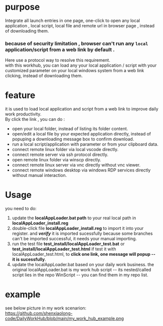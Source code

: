 # purpose
Integrate all launch entries in one page, one-click to open any local application , local script, local file and remote url in browser page , instead of downloading them.
### because of security limitation , browser can't run any `local` application/script from a web link by default .
Here use a protocol way to resolve this requirement.  
with this workhub, you can load any your local application / script with your customized parameter on your local windows system from a web link clicking, instead of downloading them.

# feature
it is used to load local application and script from a web link to improve daily work productivity.  
By click the link , you can do :
- open your local folder, instead of listing its folder content.
- open/edit a local file by your expected application directly, instead of popuping a downloading message box to confirm download.
- run a local script/application with parameter or from your clipboard data.
- connect remote linux folder via local vscode directly.
- connect remote server via ssh protocol directly.
- open remote linux folder via winscp directly.
- connect remote linux server via vnc directly without vnc viewer.
- connect remote windows desktop via windows RDP services directly without manual interaction.

# Usage
you need to do:
1. update the **localAppLoader.bat path** to your real local path in **localAppLoader_install.reg**
2. double-click file **localAppLoader_install.reg** to import it into your register.
   and ***verify*** it is imported sucessfully because some branches can't be imported successful, it needs your manual importing.
3. run the test file **test_install/localAppLoader_test.bat** or **test_install/localAppLoader_test.html**
   if test it with localAppLoader_test.html, to **click one link, one message will popup -- it is sucessfully**.
4. update the localAppLoader.bat based on your daily work business.
   the original localAppLoader.bat is my work hub script -- its nested/called script lies in the repo WinScript -- you can find them in my repo list. 

# example
  see below picture in my work scenarion:  
  https://github.com/shenxiaolong-code/DailyWorkHub/blob/main/my_work_hub_example.png

   

